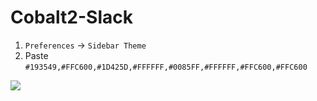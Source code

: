 # Cobalt2-Slack

1. `Preferences` → `Sidebar Theme`
2. Paste `#193549,#FFC600,#1D425D,#FFFFFF,#0085FF,#FFFFFF,#FFC600,#FFC600` 

![](http://wes.io/gk6u/content?🔥)



